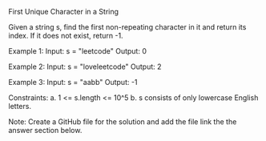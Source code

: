 First Unique Character in a String

Given a string s, find the first non-repeating character in it and return its index. If it does not exist, return -1.

Example 1:
Input: s = "leetcode"
Output: 0

Example 2:
Input: s = "loveleetcode"
Output: 2

Example 3:
Input: s = "aabb"
Output: -1

Constraints:
a. 1 <= s.length <= 10^5
b. s consists of only lowercase English letters.

Note: Create a GitHub file for the solution and add the file link the the answer section below.
